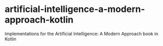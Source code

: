 # artificial-intelligence-a-modern-approach-kotlin
Implementations for the Artificial Intelligence: A Modern Approach book in Kotlin
